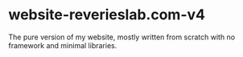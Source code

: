 # website-reverieslab.com-v4
The pure version of my website, mostly written from scratch with no framework and minimal libraries.
